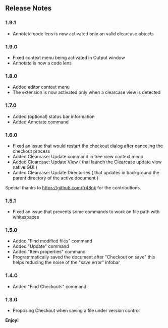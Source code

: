 ## Release Notes

### 1.9.1
* Annotate code lens is now activated only on valid clearcase objects

### 1.9.0
* Fixed context menu being activated in Output window
* Annotate is now a code lens

### 1.8.0
* Added editor context menu
* The extension is now activated only when a clearcase view is detected

### 1.7.0
* Added (optional) status bar information
* Added Annotate command

### 1.6.0
* Fixed an issue that would restart the checkout dialog after canceling the checkout process
* Added Clearcase: Update command in tree view context menu
* Added Clearcase: Update View ( that launch the Clearcase update view native GUI )
* Added Clearcase: Update Directories ( that updates in background the parent directory of the active document )

Special thanks to https://github.com/fr43nk for the contributions.

### 1.5.1
* Fixed an issue that prevents some commands to work on file path with whitespaces

### 1.5.0
* Added "Find modified files" command
* Added "Update" command
* Added "Item properties" command
* Programmatically saved the document after "Checkout on save"
  this helps reducing the noise of the "save error" infobar

### 1.4.0
* Added "Find Checkouts" command

### 1.3.0
* Proposing Checkout when saving a file under version control

**Enjoy!**